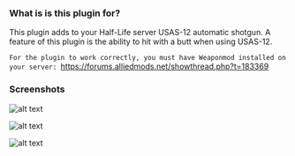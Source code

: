 ### What is is this plugin for?

This plugin adds to your Half-Life server USAS-12 automatic shotgun. A feature of this plugin is the ability to hit with a butt when using USAS-12.

```For the plugin to work correctly, you must have Weaponmod installed on your server: ```https://forums.alliedmods.net/showthread.php?t=183369

### Screenshots

![alt text](https://github.com/mrglaster/MyLittleAMXPlugins/blob/main/Half-Life/Weaponmod/USAS-12/screenshots/us1.jpg?raw=true)

![alt text](https://github.com/mrglaster/MyLittleAMXPlugins/blob/main/Half-Life/Weaponmod/USAS-12/screenshots/us2.jpg?raw=true)

![alt text](https://github.com/mrglaster/MyLittleAMXPlugins/blob/main/Half-Life/Weaponmod/USAS-12/screenshots/us3.jpg?raw=true)
